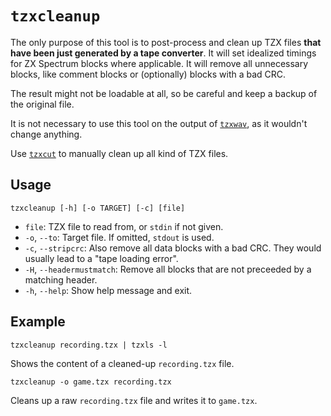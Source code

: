 # `tzxcleanup`

The only purpose of this tool is to post-process and clean up TZX files **that have been just generated by a tape converter**. It will set idealized timings for ZX Spectrum blocks where applicable. It will remove all unnecessary blocks, like comment blocks or (optionally) blocks with a bad CRC.

The result might not be loadable at all, so be careful and keep a backup of the original file.

It is not necessary to use this tool on the output of [`tzxwav`](tzxwav.md), as it wouldn't change anything.

Use [`tzxcut`](tzxcut.md) to manually clean up all kind of TZX files.

## Usage

```
tzxcleanup [-h] [-o TARGET] [-c] [file]
```

* `file`: TZX file to read from, or `stdin` if not given.
* `-o`, `--to`: Target file. If omitted, `stdout` is used.
* `-c`, `--stripcrc`: Also remove all data blocks with a bad CRC. They would usually lead to a "tape loading error".
* `-H`, `--headermustmatch`: Remove all blocks that are not preceeded by a matching header.
* `-h`, `--help`: Show help message and exit.

## Example

```
tzxcleanup recording.tzx | tzxls -l
```

Shows the content of a cleaned-up `recording.tzx` file.

```
tzxcleanup -o game.tzx recording.tzx
```

Cleans up a raw `recording.tzx` file and writes it to `game.tzx`.
